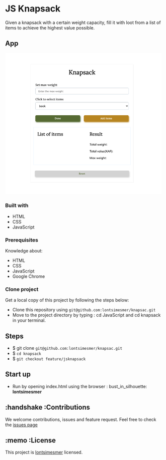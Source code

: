 # JS Knapsack
Given a knapsack with a certain weight capacity, fill it with loot from a list of items to achieve the highest value possible.
## App
![sack](assets/image/sack.png)
### Built with
- HTML
- CSS
- JavaScript
### Prerequisites
Knowledge about:
- HTML
- CSS
- JavaScript
- Google Chrome
### Clone project
Get a local copy of this project by following the steps below:
- Clone this repository using `git@github.com:lontsimesmer/knapsac.git`
- Move to the project directory by typing : cd JavaScript and cd knapsack in your terminal.
## Steps
- $ git clone `git@github.com:lontsimesmer/knapsac.git`
- $ `cd knapsack`
- $ `git checkout feature/jsknapsack`
## Start up
- Run by opening index.html using the browser
: bust_in_silhouette: **lontsimesmer**
## :handshake :Contributions
We welcome contributions, issues and feature request.
Feel free to check the [issues page](https://github.com/lontsimesmer/knapsac/issues)
## :memo :License
This project is [lontsimesmer](./LICENSE) licensed.